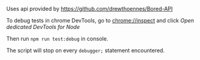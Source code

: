 Uses api provided by <https://github.com/drewthoennes/Bored-API>


To debug tests in chrome DevTools, go to 
<chrome://inspect> and click 
*Open dedicated DevTools for Node*

Then run `npm run test:debug` in console.

The script will stop on every `debugger;` statement encountered.
